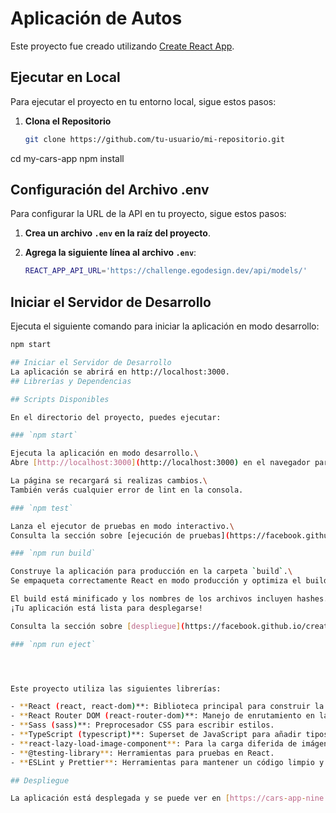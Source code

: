 # Aplicación de Autos

Este proyecto fue creado utilizando [Create React App](https://github.com/ClaudioLucero/cars-app.git).

## Ejecutar en Local

Para ejecutar el proyecto en tu entorno local, sigue estos pasos:

1. **Clona el Repositorio**

   ```bash
   git clone https://github.com/tu-usuario/mi-repositorio.git

  cd my-cars-app
  npm install

## Configuración del Archivo .env

Para configurar la URL de la API en tu proyecto, sigue estos pasos:

1. **Crea un archivo `.env` en la raíz del proyecto**.

2. **Agrega la siguiente línea al archivo `.env`**:

   ```bash
   REACT_APP_API_URL='https://challenge.egodesign.dev/api/models/'

## Iniciar el Servidor de Desarrollo

Ejecuta el siguiente comando para iniciar la aplicación en modo desarrollo:

```bash
npm start

## Iniciar el Servidor de Desarrollo
La aplicación se abrirá en http://localhost:3000.
## Librerías y Dependencias

## Scripts Disponibles

En el directorio del proyecto, puedes ejecutar:

### `npm start`

Ejecuta la aplicación en modo desarrollo.\
Abre [http://localhost:3000](http://localhost:3000) en el navegador para verla.

La página se recargará si realizas cambios.\
También verás cualquier error de lint en la consola.

### `npm test`

Lanza el ejecutor de pruebas en modo interactivo.\
Consulta la sección sobre [ejecución de pruebas](https://facebook.github.io/create-react-app/docs/running-tests) para más información.

### `npm run build`

Construye la aplicación para producción en la carpeta `build`.\
Se empaqueta correctamente React en modo producción y optimiza el build para el mejor rendimiento.

El build está minificado y los nombres de los archivos incluyen hashes.\
¡Tu aplicación está lista para desplegarse!

Consulta la sección sobre [despliegue](https://facebook.github.io/create-react-app/docs/deployment) para más información.

### `npm run eject`




Este proyecto utiliza las siguientes librerías:

- **React (react, react-dom)**: Biblioteca principal para construir la interfaz de usuario.
- **React Router DOM (react-router-dom)**: Manejo de enrutamiento en la aplicación.
- **Sass (sass)**: Preprocesador CSS para escribir estilos.
- **TypeScript (typescript)**: Superset de JavaScript para añadir tipos estáticos.
- **react-lazy-load-image-component**: Para la carga diferida de imágenes.
- **@testing-library**: Herramientas para pruebas en React.
- **ESLint y Prettier**: Herramientas para mantener un código limpio y consistente.

## Despliegue

La aplicación está desplegada y se puede ver en [https://cars-app-nine.vercel.app/](https://cars-app-nine.vercel.app/).
